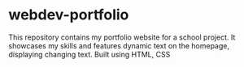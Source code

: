 # webdev-portfolio
This repository contains my portfolio website for a school project. It showcases my skills and features dynamic text on the homepage, displaying changing text. Built using HTML, CSS
